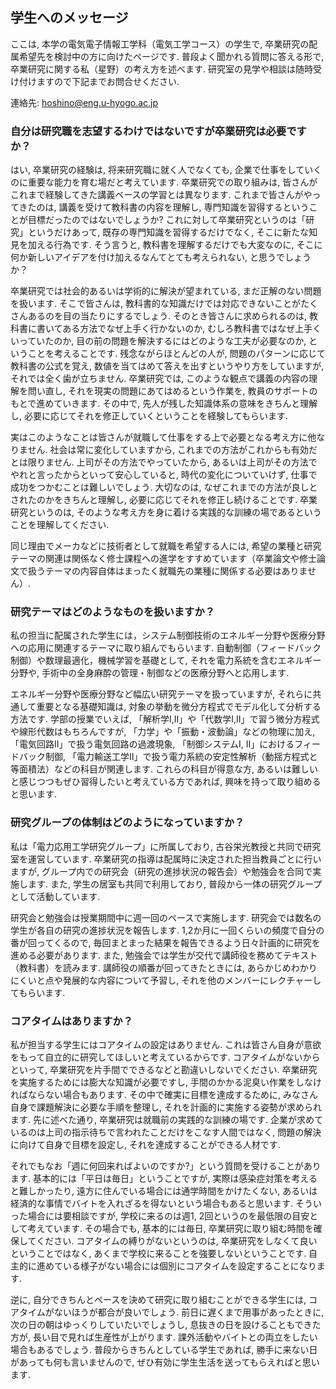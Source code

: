 ## 学生へのメッセージ

ここは, 本学の電気電子情報工学科（電気工学コース）の学生で, 卒業研究の配属希望先を検討中の方に向けたページです. 
普段よく聞かれる質問に答える形で, 卒業研究に関する私（星野）の考え方を述べます. 
研究室の見学や相談は随時受け付けますので下記までお問合せください.  

連絡先: [hoshino@eng.u-hyogo.ac.jp](mailto:hoshino@eng.u-hyogo.ac.jp)


### 自分は研究職を志望するわけではないですが卒業研究は必要ですか？

はい, 卒業研究の経験は, 将来研究職に就く人でなくても, 企業で仕事をしていくのに重要な能力を育む場だと考えています. 
卒業研究での取り組みは, 皆さんがこれまで経験してきた講義ベースの学習とは異なります. 
これまで皆さんがやってきたのは, 講義を受けて教科書の内容を理解し, 専門知識を習得するということが目標だったのではないでしょうか?
これに対して卒業研究というのは「研究」というだけあって, 既存の専門知識を習得するだけでなく, そこに新たな知見を加える行為です.
そう言うと, 教科書を理解するだけでも大変なのに, そこに何か新しいアイデアを付け加えるなんてとても考えられない, と思うでしょうか？

卒業研究では社会的あるいは学術的に解決が望まれている, まだ正解のない問題を扱います. 
そこで皆さんは, 教科書的な知識だけでは対応できないことがたくさんあるのを目の当たりにするでしょう.
そのとき皆さんに求められるのは, 教科書に書いてある方法でなぜ上手く行かないのか, むしろ教科書ではなぜ上手くいっていたのか, 目の前の問題を解決するにはどのような工夫が必要なのか, ということを考えることです.
残念ながらほとんどの人が, 問題のパターンに応じて教科書の公式を覚え, 数値を当てはめて答えを出すというやり方をしていますが, それでは全く歯が立ちません. 
卒業研究では, このような観点で講義の内容の理解を問い直し, それを現実の問題にあてはめるという作業を, 教員のサポートのもとで進めていきます.
その中で, 先人が残した知識体系の意味をきちんと理解し, 必要に応じてそれを修正していくということを経験してもらいます. 

実はこのようなことは皆さんが就職して仕事をする上で必要となる考え方に他なりません. 
社会は常に変化していますから, これまでの方法がこれからも有効だとは限りません.
上司がその方法でやっていたから, あるいは上司がその方法でやれと言ったからといって安心していると, 時代の変化についていけず, 仕事で成功をつかむことは難しいでしょう.
大切なのは, なぜこれまでの方法が良しとされたのかをきちんと理解し, 必要に応じてそれを修正し続けることです.
卒業研究というのは, そのような考え方を身に着ける実践的な訓練の場であるということを理解してください. 

同じ理由でメーカなどに技術者として就職を希望する人には, 希望の業種と研究テーマの関連は関係なく修士課程への進学をすすめています（卒業論文や修士論文で扱うテーマの内容自体はまったく就職先の業種に関係する必要はありません）. 


### 研究テーマはどのようなものを扱いますか？

私の担当に配属された学生には，システム制御技術のエネルギー分野や医療分野への応用に関連するテーマに取り組んでもらいます.
自動制御（フィードバック制御）や数理最適化，機械学習を基礎として, それを電力系統を含むエネルギー分野や, 手術中の全身麻酔の管理・制御などの医療分野へと応用します. 

エネルギー分野や医療分野など幅広い研究テーマを扱っていますが, それらに共通して重要となる基礎知識は, 対象の挙動を微分方程式でモデル化して分析する方法です. 
学部の授業でいえば, 「解析学I,II」や「代数学I,II」で習う微分方程式や線形代数はもちろんですが, 「力学」や「振動・波動論」などの物理に加え, 「電気回路II」で扱う電気回路の過渡現象, 「制御システムI, II」におけるフィードバック制御, 「電力輸送工学II」で扱う電力系統の安定性解析（動揺方程式と等面積法）などの科目が関連します.
これらの科目が得意な方, あるいは難しいと感じつつもぜひ習得したいと考えている方であれば, 興味を持って取り組めると思います. 


### 研究グループの体制はどのようになっていますか？

私は「電力応用工学研究グループ」に所属しており, 古谷栄光教授と共同で研究室を運営しています.
卒業研究の指導は配属時に決定された担当教員ごとに行いますが, グループ内での研究会（研究の進捗状況の報告会）や勉強会を合同で実施します.
また, 学生の居室も共同で利用しており, 普段から一体の研究グループとして活動しています.

研究会と勉強会は授業期間中に週一回のペースで実施します.
研究会では数名の学生が各自の研究の進捗状況を報告します. 
1,2か月に一回くらいの頻度で自分の番が回ってくるので, 毎回まとまった結果を報告できるよう日々計画的に研究を進める必要があります. 
また, 勉強会では学生が交代で講師役を務めてテキスト（教科書）を読みます.
講師役の順番が回ってきたときには, あらかじめわかりにくいと点や発展的な内容について予習し, それを他のメンバーにレクチャーしてもらいます.


### コアタイムはありますか？

私が担当する学生にはコアタイムの設定はありません.
これは皆さん自身が意欲をもって自立的に研究してほしいと考えているからです.
コアタイムがないからといって, 卒業研究を片手間でできるなどと勘違いしないでください. 
卒業研究を実施するためには膨大な知識が必要ですし, 手間のかかる泥臭い作業をしなければならない場合もあります.
その中で確実に目標を達成するために, みなさん自身で課題解決に必要な手順を整理し, それを計画的に実施する姿勢が求められます.
先に述べた通り, 卒業研究は就職前の実践的な訓練の場です.
企業が求めているのは上司の指示待ちで言われたことだけをこなす人間ではなく, 問題の解決に向けて自身で目標を設定し, それを達成することができる人材です. 

それでもなお「週に何回来ればよいのですか?」という質問を受けることがあります.
基本的には「平日は毎日」ということですが, 実際は感染症対策を考えると難しかったり, 遠方に住んでいる場合には通学時間をかけたくない, あるいは経済的な事情でバイトを入れざるを得ないという場合もあると思います. 
そういった場合には要相談ですが, 学校に来るのは週1, 2回というのを最低限の目安として考えています.
その場合でも, 基本的には毎日, 卒業研究に取り組む時間を確保してください. 
コアタイムの縛りがないというのは, 卒業研究をしなくて良いということではなく, あくまで学校に来ることを強要しないということです.
自主的に進めている様子がない場合には個別にコアタイムを設定することになります. 

逆に, 自分できちんとペースを決めて研究に取り組むことができる学生には, コアタイムがないほうが都合が良いでしょう. 前日に遅くまで用事があったときに, 次の日の朝はゆっくりしていたいでしょうし, 息抜きの日を設けることもできた方が, 長い目で見れば生産性が上がります. 課外活動やバイトとの両立をしたい場合もあるでしょう. 普段からきちんとしている学生であれば, 勝手に来ない日があっても何も言いませんので, ぜひ有効に学生生活を送ってもらえればと思います. 
